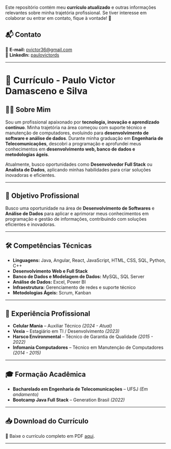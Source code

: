 
Este repositório contém meu **currículo atualizado** e outras informações relevantes sobre minha trajetória profissional. Se tiver interesse em colaborar ou entrar em contato, fique à vontade! 🚀  

## 📬 Contato  
📧 **E-mail:** [pvictor36@gmail.com](mailto:pvictor36@gmail.com)  
🔗 **LinkedIn:** [paulovictords](https://www.linkedin.com/in/paulovictords)  

---

# 📄 Currículo - Paulo Victor Damasceno e Silva  

## 👨‍💻 Sobre Mim  
Sou um profissional apaixonado por **tecnologia, inovação e aprendizado contínuo**. Minha trajetória na área começou com suporte técnico e manutenção de computadores, evoluindo para **desenvolvimento de software e análise de dados**. Durante minha graduação em **Engenharia de Telecomunicações**, descobri a programação e aprofundei meus conhecimentos em **desenvolvimento web, banco de dados e metodologias ágeis**.  

Atualmente, busco oportunidades como **Desenvolvedor Full Stack** ou **Analista de Dados**, aplicando minhas habilidades para criar soluções inovadoras e eficientes.  

---

## 🎯 Objetivo Profissional  
Busco uma oportunidade na área de **Desenvolvimento de Softwares** e **Análise de Dados** para aplicar e aprimorar meus conhecimentos em programação e gestão de informações, contribuindo com soluções eficientes e inovadoras.  

---

## 🛠️ Competências Técnicas  
- **Linguagens:** Java, Angular, React, JavaScript, HTML, CSS, SQL, Python, C++  
- **Desenvolvimento Web e Full Stack**  
- **Banco de Dados e Modelagem de Dados:** MySQL, SQL Server  
- **Análise de Dados:** Excel, Power BI  
- **Infraestrutura:** Gerenciamento de redes e suporte técnico  
- **Metodologias Ágeis:** Scrum, Kanban  

---

## 💼 Experiência Profissional  
- **Celular Mania** – Auxiliar Técnico *(2024 - Atual)*  
- **Vexia** – Estagiário em TI / Desenvolvimento *(2023)*  
- **Harsco Environmental** – Técnico de Garantia de Qualidade *(2015 - 2022)*  
- **Infomania Computadores** – Técnico em Manutenção de Computadores *(2014 - 2015)*  

---

## 🎓 Formação Acadêmica  
- **Bacharelado em Engenharia de Telecomunicações** – UFSJ *(Em andamento)*  
- **Bootcamp Java Full Stack** – Generation Brasil *(2022)*  

---

## 📥 Download do Currículo  
🔗 Baixe o currículo completo em PDF [aqui](https://raw.githubusercontent.com/PvPaulinho/Curriculo/main/curriculo_paulo_victor.pdf).  

---
